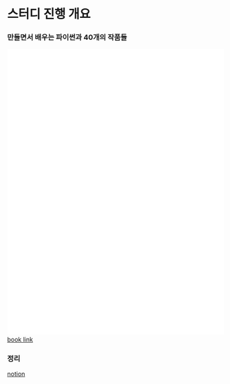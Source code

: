 # 스터디 진행 개요

### 만들면서 배우는 파이썬과 40개의 작품들
![book](./book.png)   
[book link](https://m.yes24.com/Goods/Detail/107490270)

### 정리
[notion](https://www.notion.so/junius06/6152c78fa2054415bc5c64caf9798aee?pvs=4)